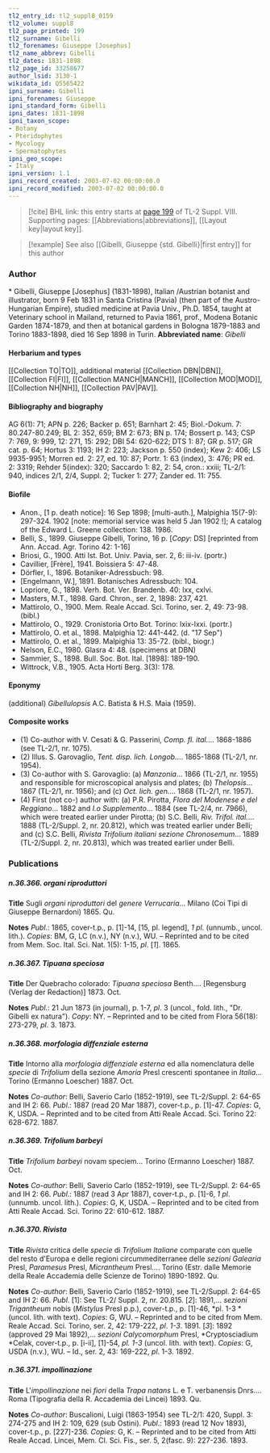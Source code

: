 ```yaml
---
tl2_entry_id: tl2_suppl8_0159
tl2_volume: suppl8
tl2_page_printed: 199
tl2_surname: Gibelli
tl2_forenames: Giuseppe [Josephus]
tl2_name_abbrev: Gibelli
tl2_dates: 1831-1898
tl2_page_id: 33258677
author_lsid: 3130-1
wikidata_id: Q5565422
ipni_surname: Gibelli
ipni_forenames: Giuseppe
ipni_standard_form: Gibelli
ipni_dates: 1831-1898
ipni_taxon_scope: 
- Botany
- Pteridophytes
- Mycology
- Spermatophytes
ipni_geo_scope: 
- Italy
ipni_version: 1.1
ipni_record_created: 2003-07-02 00:00:00.0
ipni_record_modified: 2003-07-02 00:00:00.0
---
```



> [!cite] BHL link: this entry starts at [page 199](https://www.biodiversitylibrary.org/page/33258677) of TL-2 Suppl. VIII.
> Supporting pages: [[Abbreviations|abbreviations]], [[Layout key|layout key]].

> [!example] See also [[Gibelli, Giuseppe {std. Gibelli}|first entry]] for this author

### Author

\* Gibelli, Giuseppe \[Josephus\] (1831-1898), Italian /Austrian botanist and illustrator, born 9 Feb 1831 in Santa Cristina (Pavia) (then part of the Austro-Hungarian Empire), studied medicine at Pavia Univ., Ph.D. 1854, taught at Veterinary school in Mailand, returned to Pavia 1861, prof., Modena Botanic Garden 1874-1879, and then at botanical gardens in Bologna 1879-1883 and Torino 1883-1898, died 16 Sep 1898 in Turin. 
**Abbreviated name**: *Gibelli*

#### Herbarium and types

[[Collection TO|TO]], additional material [[Collection DBN|DBN]], [[Collection FI|FI]], [[Collection MANCH|MANCH]], [[Collection MOD|MOD]], [[Collection NH|NH]], [[Collection PAV|PAV]].

#### Bibliography and biography

AG 6(1): 71; APN p. 226; Backer p. 651; Barnhart 2: 45; Biol.-Dokum. 7: 80.247-80.249; BL 2: 352, 659; BM 2: 673; BN p. 174; Bossert p. 143; CSP 7: 769, 9: 999, 12: 271, 15: 292; DBI 54: 620-622; DTS 1: 87; GR p. 517; GR cat. p. 64; Hortus 3: 1193; IH 2: 223; Jackson p. 550 (index); Kew 2: 406; LS 9935-9951; Morren ed. 2: 27, ed. 10: 87; Portr. 1: 63 (index), 3: 476; PR ed. 2: 3319; Rehder 5(index): 320; Saccardo 1: 82, 2: 54, cron.: xxiii; TL-2/1: 940, indices 2/1, 2/4, Suppl. 2; Tucker 1: 277; Zander ed. 11: 755.

#### Biofile

- Anon., \[1 p. death notice\]: 16 Sep 1898; \[multi-auth.\], Malpighia 15(7-9): 297-324. 1902 \[note: memorial service was held 5 Jan 1902 !\]; A catalog of the Edward L. Greene collection: 138. 1986.
- Belli, S., 1899. Giuseppe Gibelli, Torino, 16 p. \[*Copy*: DS\] \[reprinted from Ann. Accad. Agr. Torino 42: 1-16\]
- Briosi, G., 1900. Atti Ist. Bot. Univ. Pavia, ser. 2, 6: iii-iv. (portr.)
- Cavillier, \[Frère\], 1941. Boissiera 5: 47-48.
- Dörfler, I., 1896. Botaniker-Adressbuch: 98.
- \[Engelmann, W.\], 1891. Botanisches Adressbuch: 104.
- Lopriore, G., 1898. Verh. Bot. Ver. Brandenb. 40: lxx, cxlvi.
- Masters, M.T., 1898. Gard. Chron., ser. 2, 1898: 237, 421.
- Mattirolo, O., 1900. Mem. Reale Accad. Sci. Torino, ser. 2, 49: 73-98. (bibl.)
- Mattirolo, O., 1929. Cronistoria Orto Bot. Torino: lxix-lxxi. (portr.)
- Mattirolo, O. et al., 1898. Malpighia 12: 441-442. (d. "17 Sep")
- Mattirolo, O. et al., 1899. Malpighia 13: 35-72. (bibl., biogr.)
- Nelson, E.C., 1980. Glasra 4: 48. (specimens at DBN)
- Sammier, S., 1898. Bull. Soc. Bot. Ital. \[1898\]: 189-190.
- Wittrock, V.B., 1905. Acta Horti Berg. 3(3): 178.

#### Eponymy

(additional) *Gibellulopsis* A.C. Batista & H.S. Maia (1959).

#### Composite works

- (1) Co-author with V. Cesati & G. Passerini, *Comp. fl. ital.*... 1868-1886 (see TL-2/1, nr. 1075).
- (2) Illus. S. Garovaglio, *Tent. disp. lich. Longob.*... 1865-1868 (TL-2/1, nr. 1954).
- (3) Co-author with S. Garovaglio:
(a) *Manzonia*... 1866 (TL-2/1, nr. 1955) and responsible for microscopical analysis and plates;
(b) *Thelopsis*... 1867 (TL-2/1, nr. 1956); and
(c) *Oct. lich. gen.*... 1868 (TL-2/1, nr. 1957).
- (4) First (not co-) author with:
(a) P.R. Pirotta, *Flora del Modenese e del Reggiano*... 1882 and *I.o Supplemento*... 1884 (see TL-2/4, nr. 7966), which were treated earlier under Pirotta;
(b) S.C. Belli, *Riv. Trifol. ital.*... 1888 (TL-2/Suppl. 2, nr. 20.812), which was treated earlier under Belli; and
(c) S.C. Belli, *Rivista Trifolium italiani sezione Chronosemum*... 1889 (TL-2/Suppl. 2, nr.
20.813), which was treated earlier under Belli.

### Publications

##### n.36.366. organi riproduttori

**Title**
Sugli *organi riproduttori* del *genere Verrucaria*... Milano (Coi Tipi di Giuseppe Bernardoni) 1865. Qu.

**Notes**
*Publ*.: 1865, cover-t.p., p. \[1\]-14, \[15, pl. legend\], *1 pl*. (unnumb., uncol. lith.). *Copies*: BM, G, LC (n.v.), NY (n.v.), WU. – Reprinted and to be cited from Mem. Soc. Ital. Sci. Nat. 1(5): 1-15, *pl*. \[*1*\]. 1865.

##### n.36.367. Tipuana speciosa

**Title**
Der Quebracho colorado: *Tipuana speciosa* Benth.... \[Regensburg (Verlag der Redaction)\] 1873. Oct.

**Notes**
*Publ*.: 21 Jun 1873 (in journal), p. 1-7, *pl*. 3 (uncol., fold. lith., "Dr. Gibelli ex natura").
*Copy*: NY. – Reprinted and to be cited from Flora 56(18): 273-279, *pl*. 3. 1873.

##### n.36.368. morfologia diffenziale esterna

**Title**
Intorno alla *morfologia diffenziale esterna* ed alla nomenclatura delle *specie* di *Trifolium* della sezione *Amoria* Presl crescenti spontanee in *Italia*... Torino (Ermanno Loescher) 1887. Oct.

**Notes**
*Co-author*: Belli, Saverio Carlo (1852-1919), see TL-2/Suppl. 2: 64-65 and IH 2: 66.
*Publ*.: 1887 (read 20 Mar 1887), cover-t.p., p. \[1\]-47. *Copies*: G, K, USDA. – Reprinted and to be cited from Atti Reale Accad. Sci. Torino 22: 628-672. 1887.

##### n.36.369. Trifolium barbeyi

**Title**
*Trifolium barbeyi* novam speciem... Torino (Ermanno Loescher) 1887. Oct.

**Notes**
*Co-author*: Belli, Saverio Carlo (1852-1919), see TL-2/Suppl. 2: 64-65 and IH 2: 66.
*Publ*.: 1887 (read 3 Apr 1887), cover-t.p., p. \[1\]-6, *1 pl*. (unnumb. uncol. lith.). *Copies*: G, K, USDA. – Reprinted and to be cited from Atti Reale Accad. Sci. Torino 22: 610-612. 1887.

##### n.36.370. Rivista

**Title**
*Rivista* critica delle *specie* di *Trifolium Italiane* comparate con quelle del resto d'Europa e delle regioni circummediterranee delle *sezioni Galearia* Presl, *Paramesus* Presl, *Micrantheum* Presl.... Torino (Estr. dalle Memorie della Reale Accademia delle Scienze de Torino) 1890-1892. Qu.

**Notes**
*Co-author*: Belli, Saverio Carlo (1852-1919), see TL-2/Suppl. 2: 64-65 and IH 2: 66.
*Publ*. \[1\]: See TL-2/ Suppl. 2, nr. 20.815.
\[*2*\]: 1891,... *sezioni Trigantheum* nobis (*Mistylus* Presl p.p.), cover-t.p., p. \[1\]-46, *pl. 1-3 *(uncol. lith. with text). *Copies*: G, WU. – Reprinted and to be cited from Mem. Reale Accad. Sci. Torino, ser. 2, 42: 179-222, *pl*. *1-3*. 1891.
\[*3*\]: 1892 (approved 29 Mai 1892),... *sezioni Calycomorphum* Presl, *Cryptosciadium *Celak, cover-t.p., p. \[i-ii\], \[1\]-54, *pl. 1-3* (uncol. lith. with text). *Copies*: G, USDA (n.v.), WU. – Id., ser. 2, 43: 169-222, *pl*. 1-3. 1892.

##### n.36.371. impollinazione

**Title**
L'*impollinazione* nei *fiori* della *Trapa natans* L. e T. verbanensis Dnrs.... Roma (Tipografia della R. Accademia dei Lincei) 1893. Qu.

**Notes**
*Co-author*: Buscalioni, Luigi (1863-1954) see TL-2/1: 420, Suppl. 3: 274-275 and IH 2: 109, 629 (sub Ostini).
*Publ*.: 1893 (read 12 Nov 1893), cover-t.p., p. \[227\]-236. *Copies*: G, K. – Reprinted and to be cited from Atti Reale Accad. Lincei, Mem. Cl. Sci. Fis., ser. 5, 2(fasc. 9): 227-236. 1893.

